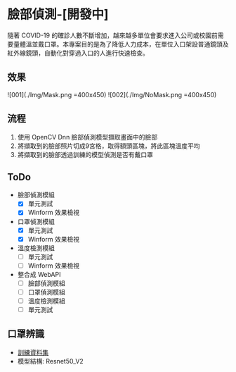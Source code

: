 # 臉部偵測-[開發中]

隨著 COVID-19 的確診人數不斷增加，越來越多單位會要求進入公司或校園前需要量體溫並戴口罩。本專案目的是為了降低人力成本，在單位入口架設普通鏡頭及紅外線鏡頭，自動化對穿過入口的人進行快速檢查。

## 效果
![001](./Img/Mask.png =400x450)
![002](./Img/NoMask.png =400x450)

## 流程
1. 使用 OpenCV Dnn 臉部偵測模型擷取畫面中的臉部
1. 將擷取到的臉部照片切成9宮格，取得額頭區塊，將此區塊溫度平均
1. 將擷取到的臉部透過訓練的模型偵測是否有戴口罩

## ToDo
- 臉部偵測模組
    - [x] 單元測試
    - [x] Winform 效果檢視
- 口罩偵測模組
    - [x] 單元測試
    - [x] Winform 效果檢視
- 溫度檢測模組
    - [ ] 單元測試
    - [ ] Winform 效果檢視
- 整合成 WebAPI
    - [ ] 臉部偵測模組
    - [ ] 口罩偵測模組
    - [ ] 溫度檢測模組
    - [ ] 單元測試

## 口罩辨識
- [訓練資料集](https://drive.google.com/file/d/1meHXviN_PrWCOlaQRr7weNjr9g_xDqr-/view?usp=sharing)
- 模型結構: Resnet50_V2
